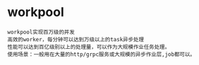 # workpool

    workpool实现百万级的并发
    高效的worker，每分钟可以达到万级以上的task异步处理
    性能可以达到百亿级别以上的处理量，可以作为大规模作业任务处理。
    使用场景：一般用在大量的http/grpc服务或大规模的异步作业层,job都可以。
